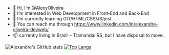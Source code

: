 - 👋 Hi, I’m @AlexyOliveira
- 👀 I’m interested in Web Development in Front-End and Back-End
- 🌱 I’m currently learning GIT/HTML/CSS/JS/jest
- 🧭 You can reach me through https://www.linkedin.com/in/alexandre-oliveira-devweb/
- 📫 currently living in Brazil - Tramandaí RS, but I have disposal to move.

![Alexandre's GitHub stats](https://github-readme-stats-sigma-five.ruby-one.vercel.app/api?username=AlexyOliveira&show_icons=true&theme=dracula)
 [![Top Langs](https://github-readme-stats-sigma-five.ruby-one.vercel.app/api/top-langs/?username=AlexyOliveira&layout=auto)](https://github.com/anuraghazra/github-readme-stats)
<!---
AlexyOliveira/AlexyOliveira is a ✨ special ✨ repository because its `README.md` (this file) appears on your GitHub profile.
You can click the Preview link to take a look at your changes.
--->
